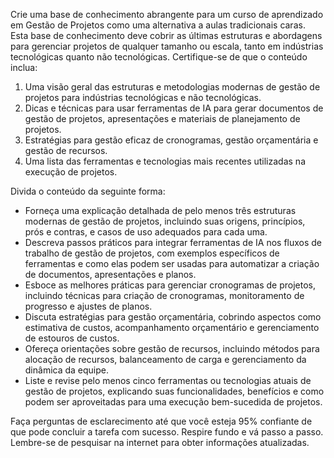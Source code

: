  
Crie uma base de conhecimento abrangente para um curso de aprendizado em Gestão de Projetos como uma alternativa a aulas tradicionais caras. Esta base de conhecimento deve cobrir as últimas estruturas e abordagens para gerenciar projetos de qualquer tamanho ou escala, tanto em indústrias tecnológicas quanto não tecnológicas. Certifique-se de que o conteúdo inclua:

1. Uma visão geral das estruturas e metodologias modernas de gestão de projetos para indústrias tecnológicas e não tecnológicas.
2. Dicas e técnicas para usar ferramentas de IA para gerar documentos de gestão de projetos, apresentações e materiais de planejamento de projetos.
3. Estratégias para gestão eficaz de cronogramas, gestão orçamentária e gestão de recursos.
4. Uma lista das ferramentas e tecnologias mais recentes utilizadas na execução de projetos.

Divida o conteúdo da seguinte forma:

- Forneça uma explicação detalhada de pelo menos três estruturas modernas de gestão de projetos, incluindo suas origens, princípios, prós e contras, e casos de uso adequados para cada uma.
- Descreva passos práticos para integrar ferramentas de IA nos fluxos de trabalho de gestão de projetos, com exemplos específicos de ferramentas e como elas podem ser usadas para automatizar a criação de documentos, apresentações e planos.
- Esboce as melhores práticas para gerenciar cronogramas de projetos, incluindo técnicas para criação de cronogramas, monitoramento de progresso e ajustes de planos.
- Discuta estratégias para gestão orçamentária, cobrindo aspectos como estimativa de custos, acompanhamento orçamentário e gerenciamento de estouros de custos.
- Ofereça orientações sobre gestão de recursos, incluindo métodos para alocação de recursos, balanceamento de carga e gerenciamento da dinâmica da equipe.
- Liste e revise pelo menos cinco ferramentas ou tecnologias atuais de gestão de projetos, explicando suas funcionalidades, benefícios e como podem ser aproveitadas para uma execução bem-sucedida de projetos.

Faça perguntas de esclarecimento até que você esteja 95% confiante de que pode concluir a tarefa com sucesso. Respire fundo e vá passo a passo. Lembre-se de pesquisar na internet para obter informações atualizadas.
```